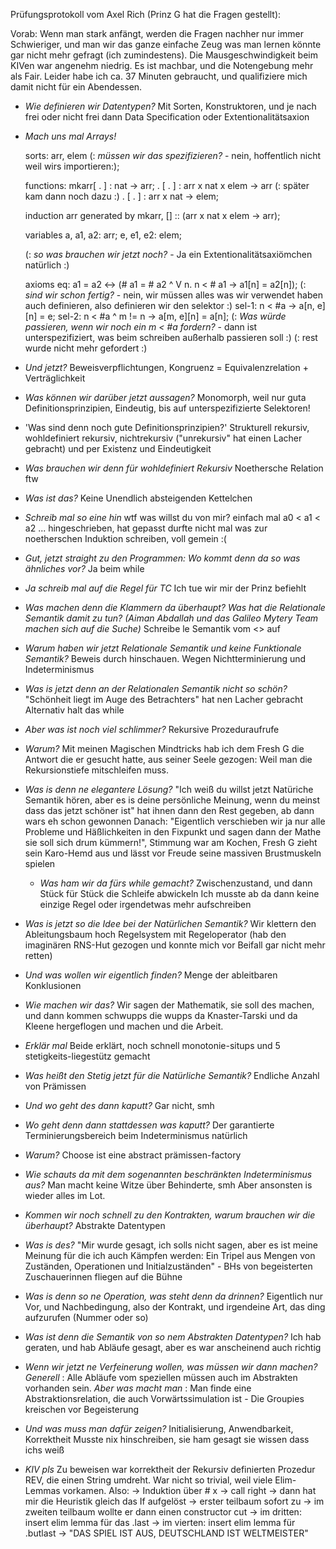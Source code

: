 Prüfungsprotokoll vom Axel Rich (Prinz G hat die Fragen gestellt):

Vorab: Wenn man stark anfängt, werden die Fragen nachher nur immer Schwieriger, und man wir das ganze einfache Zeug was man lernen könnte gar nicht mehr gefragt (ich zumindestens).
Die Mausgeschwindigkeit beim KIVen war angenehm niedrig.
Es ist machbar, und die Notengebung mehr als Fair.
Leider habe ich ca. 37 Minuten gebraucht, und qualifiziere mich damit nicht für ein Abendessen.

- *Wie definieren wir Datentypen?* 
	Mit Sorten, Konstruktoren, und je nach frei oder nicht frei dann Data Specification oder Extentionalitätsaxion
- *Mach uns mal Arrays!*
	
	sorts: 
		arr, 
		elem (: *müssen wir das spezifizieren?* - nein, hoffentlich nicht weil wirs importieren:);
	
	functions: 
		mkarr[ . ] : nat -> arr;
		. [ . ] : arr x nat x elem -> arr
		(: später kam dann noch dazu :)
		. [ . ] : arr x nat -> elem;
		
	induction
		arr generated by mkarr, [] :: (arr x nat x elem -> arr);
		
	variables
		a, a1, a2: arr;
		e, e1, e2: elem;
		
	(: *so was brauchen wir jetzt noch?* - Ja ein Extentionalitätsaxiömchen natürlich :)
	
	axioms
		eq: a1 = a2 <-> (# a1 = # a2 ^ V n. n < # a1 -> a1[n] = a2[n]);
		(: *sind wir schon fertig?* - nein, wir müssen alles was wir verwendet haben auch definieren, also definieren wir den selektor :)
		sel-1: n < #a -> a[n, e][n] = e;
		sel-2: n < #a ^ m != n -> a[m, e][n] = a[n];
		(: *Was würde passieren, wenn wir noch ein m < #a fordern?* - dann ist unterspezifiziert, was beim schreiben außerhalb passieren soll :)
		(: rest wurde nicht mehr gefordert :)
		
- *Und jetzt?*
	Beweisverpflichtungen, Kongruenz = Equivalenzrelation + Verträglichkeit
- *Was können wir darüber jetzt aussagen?*
	Monomorph, weil nur guta Definitionsprinzipien,
	Eindeutig, bis auf unterspezifizierte Selektoren!
- 'Was sind denn noch gute Definitionsprinzipien?'
	Strukturell rekursiv, wohldefiniert rekursiv, nichtrekursiv ("unrekursiv" hat einen Lacher gebracht) und per Existenz und Eindeutigkeit
- *Was brauchen wir denn für wohldefiniert Rekursiv*
	Noethersche Relation ftw
- *Was ist das?*
	Keine Unendlich absteigenden Kettelchen
- *Schreib mal so eine hin*
	wtf was willst du von mir?
	einfach mal a0 < a1 < a2 ... hingeschrieben, hat gepasst
	durfte nicht mal was zur noetherschen Induktion schreiben, voll gemein :(
- *Gut, jetzt straight zu den Programmen: Wo kommt denn da so was ähnliches vor?*
	Ja beim while
- *Ja schreib mal auf die Regel für TC*
	Ich tue wir mir der Prinz befiehlt
- *Was machen denn die Klammern da überhaupt? Was hat die Relationale Semantik damit zu tun? (Aiman Abdallah und das Galileo Mytery Team machen sich auf die Suche)*
	Schreibe le Semantik vom <> auf
- *Warum haben wir jetzt Relationale Semantik und keine Funktionale Semantik?*
	Beweis durch hinschauen.
	Wegen Nichtterminierung und Indeterminismus
- *Was is jetzt denn an der Relationalen Semantik nicht so schön?*
	"Schönheit liegt im Auge des Betrachters" hat nen Lacher gebracht
	Alternativ halt das while
- *Aber was ist noch viel schlimmer?*
	Rekursive Prozeduraufrufe
- *Warum?*
	Mit meinen Magischen Mindtricks hab ich dem Fresh G die Antwort die er gesucht hatte, aus seiner Seele gezogen:
	Weil man die Rekursionstiefe mitschleifen muss.
- *Was is denn ne elegantere Lösung?*
	"Ich weiß du willst jetzt Natüriche Semantik hören, aber es is deine persönliche Meinung, wenn du meinst dass das jetzt schöner ist" hat ihnen dann den Rest gegeben, ab dann wars eh schon gewonnen
	Danach: "Eigentlich verschieben wir ja nur alle Probleme und Häßlichkeiten in den Fixpunkt und sagen dann der Mathe sie soll sich drum kümmern!", Stimmung war am Kochen, Fresh G zieht sein Karo-Hemd aus und lässt vor Freude seine massiven Brustmuskeln spielen
	- *Was ham wir da fürs while gemacht?*
	Zwischenzustand, und dann Stück für Stück die Schleife abwickeln
	Ich musste ab da dann keine einzige Regel oder irgendetwas mehr aufschreiben
- *Was is jetzt so die Idee bei der Natürlichen Semantik?*
	Wir klettern den Ableitungsbaum hoch
	Regelsystem mit Regeloperator (hab den imaginären RNS-Hut gezogen und konnte mich vor Beifall gar nicht mehr retten)
- *Und was wollen wir eigentlich finden?*
	Menge der ableitbaren Konklusionen
- *Wie machen wir das?*
	Wir sagen der Mathematik, sie soll des machen, und dann kommen schwupps die wupps da Knaster-Tarski und da Kleene hergeflogen und machen und die Arbeit.
- *Erklär mal*
	Beide erklärt, noch schnell monotonie-situps und 5 stetigkeits-liegestütz gemacht
- *Was heißt den Stetig jetzt für die Natürliche Semantik?*
	Endliche Anzahl von Prämissen
- *Und wo geht des dann kaputt?*
	Gar nicht, smh
- *Wo geht denn dann stattdessen was kaputt?*
	Der garantierte Terminierungsbereich beim Indeterminismus natürlich
- *Warum?*
	Choose ist eine abstract prämissen-factory
- *Wie schauts da mit dem sogenannten beschränkten Indeterminismus aus?*
	Man macht keine Witze über Behinderte, smh
	Aber ansonsten is wieder alles im Lot.
- *Kommen wir noch schnell zu den Kontrakten, warum brauchen wir die überhaupt?*
	Abstrakte Datentypen
- *Was is des?*
	"Mir wurde gesagt, ich solls nicht sagen, aber es ist meine Meinung für die ich auch Kämpfen werden: Ein Tripel aus Mengen von Zuständen, Operationen und Initialzuständen" - BHs von begeisterten Zuschauerinnen fliegen auf die Bühne
- *Was is denn so ne Operation, was steht denn da drinnen?*
	Eigentlich nur Vor, und Nachbedingung, also der Kontrakt, und irgendeine Art, das ding aufzurufen (Nummer oder so)
- *Was ist denn die Semantik von so nem Abstrakten Datentypen?*
	Ich hab geraten, und hab Abläufe gesagt, aber es war anscheinend auch richtig
- *Wenn wir jetzt ne Verfeinerung wollen, was müssen wir dann machen?*
	*Generell* : Alle Abläufe vom speziellen müssen auch im Abstrakten vorhanden sein.
	*Aber was macht man* : Man finde eine Abstraktionsrelation, die auch Vorwärtssimulation ist - Die Groupies kreischen vor Begeisterung
- *Und was muss man dafür zeigen?*
	Initialisierung, Anwendbarkeit, Korrektheit
	Musste nix hinschreiben, sie ham gesagt sie wissen dass ichs weiß
- *KIV pls*
	Zu beweisen war korrektheit der Rekursiv definierten Prozedur REV, die einen String umdreht.
	War nicht so trivial, weil viele Elim-Lemmas vorkamen.
	Also: 
	-> Induktion über # x 
	-> call right 
	-> dann hat mir die Heuristik gleich das If aufgelöst 
		-> erster teilbaum sofort zu
		-> im zweiten teilbaum wollte er dann einen constructor cut
		-> im dritten: insert elim lemma für das .last
		-> im vierten: insert elim lemma für .butlast
		-> "DAS SPIEL IST AUS, DEUTSCHLAND IST WELTMEISTER"
